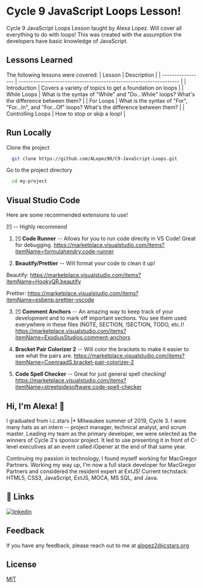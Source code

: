 
# Cycle 9 JavaScript Loops Lesson!

Cycle 9 JavaScript Loops Lesson taught by Alexa Lopez. Will cover all everything to do with loops! This was created with the assumption the developers have basic knowledge of JavaScript.



## Lessons Learned

The following lessons were covered:
| Lesson             | Description                                                                |
| ----------------- | ------------------------------------------------------------------ |
| Introduction | Covers a variety of topics to get a foundation on loops |
| While Loops | What is the syntax of "While" and "Do...While" loops? What's the difference between them? |
| For Loops | What is the syntax of "For", "For...In", and "For...Of" loops? What's the difference between them? |
| Controlling Loops | How to stop or skip a loop! |

## Run Locally

Clone the project

```bash
  git clone https://github.com/ALopez90/C9-JavaScript-Loops.git
```

Go to the project directory

```bash
  cd my-project
```



## Visual Studio Code

Here are some recommended extensions to use!

[!] -- Highly recommend

1. [!] **Code Runner** -- Allows for you to run code directly in VS Code! Great for debugging.
https://marketplace.visualstudio.com/items?itemName=formulahendry.code-runner

2. **Beautify/Prettier** -- Will format your code to clean it up!

Beautify: https://marketplace.visualstudio.com/items?itemName=HookyQR.beautify

Prettier: https://marketplace.visualstudio.com/items?itemName=esbenp.prettier-vscode

3. [!] **Comment Anchors** -- An amazing way to keep track of your development and to mark off important sections. You see them used everywhere in these files (NOTE, SECTION, !SECTION, TODO, etc.)!
https://marketplace.visualstudio.com/items?itemName=ExodiusStudios.comment-anchors

4. **Bracket Pair Colorizer 2** -- Will color the brackets to make it easier to see what the pairs are.
https://marketplace.visualstudio.com/items?itemName=CoenraadS.bracket-pair-colorizer-2

5. **Code Spell Checker** -- Great for just general spell checking!
https://marketplace.visualstudio.com/items?itemName=streetsidesoftware.code-spell-checker
## Hi, I'm Alexa! 👋
I graduated from i.c.stars |* Milwaukee summer of 2019, Cycle 3. 
I wore many hats as an intern -- project manager, technical analyst, and scrum master. 
Leading my team as the primary developer, we were selected as the winners of Cycle 3's sponsor project. 
It led to use presenting it in front of C-level executives at an event called iOpener at the end of that same year.

Continuing my passion in technology, I found myself working for MacGregor Partners.
Working my way up, I'm now a full stack developer for MacGregor Partners and considered the resident expert at ExtJS!
Current techstack: HTML5, CSS3, JavaScript, ExtJS, MOCA, MS SQL, and Java.





## 🔗 Links
[![linkedin](https://img.shields.io/badge/linkedin-0A66C2?style=for-the-badge&logo=linkedin&logoColor=white)](https://www.linkedin.com/in/candiauralexa/)


## Feedback

If you have any feedback, please reach out to me at alopez2@icstars.org


## License

[MIT](https://choosealicense.com/licenses/mit/)

